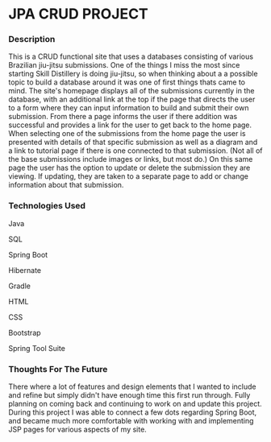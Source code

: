 # JPA CRUD PROJECT

  
### Description

  This is a CRUD functional site that uses a databases consisting of various Brazilian jiu-jitsu submissions. One of the things I miss the most since starting Skill Distillery is doing jiu-jitsu, so when thinking about a a possible topic to build a database around it was one of first things thats came to mind.
    The site's homepage displays all of the submissions currently in the database, with an additional link at the top if the page that directs the user to a form where they can input information to build and submit their own submission. From there a page informs the user if there addition was successful and provides a link for the user to get back to the home page. When selecting one of the submissions from the home page the user is presented with details of that specific submission as well as a diagram and a link to tutorial page if there is one connected to that submission. (Not all of the base submissions include images or links, but most do.) On this same page the user has the option to update or delete the submission they are viewing. If updating, they are taken to a separate page to add or change information about that submission.  
    

### Technologies Used

Java

SQL

Spring Boot

Hibernate

Gradle

HTML

CSS

Bootstrap

Spring Tool Suite

### Thoughts For The Future

There where a lot of features and design elements that I wanted to include and refine but simply didn't have enough time this first run through. Fully planning on coming back and continuing to work on and update this project. During this project I was able to connect a few dots regarding Spring Boot, and became much more comfortable with working with and implementing JSP pages for various aspects of my site.  